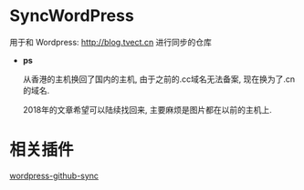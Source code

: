 # SyncWordPress
用于和 Wordpress: http://blog.tvect.cn 进行同步的仓库

- **ps** 

  从香港的主机换回了国内的主机, 由于之前的.cc域名无法备案, 现在换为了.cn的域名.

  2018年的文章希望可以陆续找回来, 主要麻烦是图片都在以前的主机上.

# 相关插件
[wordpress-github-sync](https://github.com/mAAdhaTTah/wordpress-github-sync)
